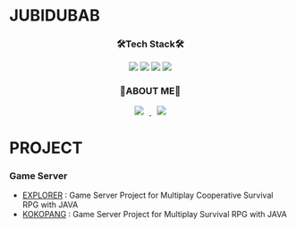 # JUBIDUBAB

<!-- TECH STACK -->
<div align=center><h3>🛠️Tech Stack🛠️</div>  
<div align=center>
 <img src="https://img.shields.io/badge/C%23-A8B9CC?style=flat&logo=sharp&logoColor=white"/></a> 
 <img src="https://img.shields.io/badge/C++-A8B9CC?style=flat&logo=cplusplus&logoColor=white"/></a> 
 <img src="https://img.shields.io/badge/Java-A8B9CC?style=flat-square&logo=Java&logoColor=white"/></a> 
 <img src="https://img.shields.io/badge/23-A8B9CC?style=flat&logo=Python&logoColor=white"/></a>
</div>


<!-- ABOUT ME -->
<div align=center><h3>🌻ABOUT ME🌻</div>
<div align=center>
<a href="https://jubidubab.tistory.com/"> <img src="http://img.shields.io/badge/-Tech%20Blog-655ced?style=flat&logo=github&link=https://byul91oh.tistory.com/" style="height : auto; margin-left : 10px; margin-right : 10px;"/> </a> <a href="https://instagram.com/mangae1004/"> <img src="http://img.shields.io/badge/-Instagram-black?style=flat&logo=Instagram&link=https://instagram.com/fivepxint/" style="height : auto; margin-left : 10px; margin-right : 10px;"/> </a> </div>


# PROJECT
### Game Server
- [EXPLORER](https:///github.com/LeeeJooo/GAMESERVER-EXPLORER) : Game Server Project for Multiplay Cooperative Survival RPG with JAVA
- [KOKOPANG](https://github.com/LeeeJooo/GAMESERVER-KOKOPANG) : Game Server Project for Multiplay Survival RPG with JAVA

<!--
![footer](https://capsule-render.vercel.app/api?type=slice&color=9100ff&height=130&section=footer)
-->

<!--
<< 참고 사이트 >>
Simple Icon : simpleicons.org
Shields : shields.io
https://newwisdom.tistory.com/12  : 전반적으로 참고할만한 사이트
https://www.colorhexa.com/eeff00  : 컬러코드 참고 사이트
https://www.emojicopy.com/        : 이모티콘 다운로드 사이트


<< 배지 만들기 >>
<img src="https://img.shields.io/badge/쓰고자하는텍스트이름-컬러코드?style=flat-square&logo=심플아이콘에서아이콘이름&logoColor=white"/></a>

 -->
